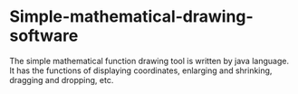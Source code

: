 # Simple-mathematical-drawing-software
The simple mathematical function drawing tool is written by java language. It has the functions of displaying coordinates, enlarging and shrinking, dragging and dropping, etc.
